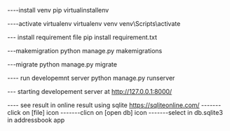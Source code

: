 ----install venv
pip  virtualinstallenv

----activate virtualenv
virtualenv venv
venv\Scripts\activate

--- install requirement file
pip install requirement.txt

---makemigration 
python manage.py makemigrations

---migrate
python manage.py migrate

---- run developemnt server
python manage.py runserver

--- starting developement server at 
http://127.0.0.1:8000/

---- see result in online result using sqlite
https://sqliteonline.com/ 
-------click on [file] icon
-------clicn on [open db] icon
-------select in db.sqlite3 in addressbook app
